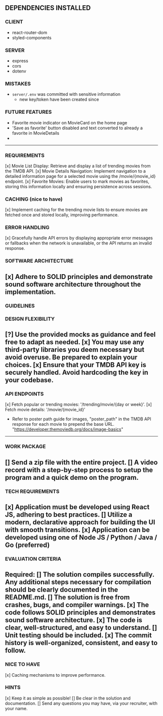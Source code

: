 ## DEPENDENCIES INSTALLED
### CLIENT
- react-router-dom
- styled-components
### SERVER
- express
- cors
- dotenv

### MISTAKES
- `server/.env` was committed with sensitive information
  - new key/token have been created since

### FUTURE FEATURES
- Favorite movie indicator on MovieCard on the home page
- 'Save as favorite' button disabled and text converted to already a favorite in MovieDetails
- 
-------------------------------------------------------------------------------------------
### REQUIREMENTS ###
[x] Movie List Display:
  Retrieve and display a list of trending movies from the TMDB API.
[x] Movie Details Navigation:
  Implement navigation to a detailed information page for a selected movie using the /movie/{movie_id} endpoint.
[x] Favorite Movies:
  Enable users to mark movies as favorites, storing this information
  locally and ensuring persistence across sessions.

### CACHING (nice to have) ###
[x] Implement caching for the trending movie lists to ensure movies are
fetched once and stored locally, improving performance.

### ERROR HANDLING ###
[x] Gracefully handle API errors by displaying appropriate error
messages or fallbacks when the network is unavailable, or the API returns an invalid response.

### SOFTWARE ARCHITECTURE ###
[x] Adhere to SOLID principles and demonstrate sound software
architecture throughout the implementation.
-------------------------------------------------------------------------
### GUIDELINES ###
### DESIGN FLEXIBILITY ###
[?] Use the provided mocks as guidance and feel free to adapt as
needed.
[x] You may use any third-party libraries you deem necessary but
avoid overuse. Be prepared to explain your choices.
[x] Ensure that your TMDB API key is securely handled. Avoid
hardcoding the key in your codebase.
-------------------------------------------------------------------------
### API ENDPOINTS ###
[x] Fetch popular or trending movies: '/trending/movie/{day or week}'.
[x] Fetch movie details: '/movie/{movie_id}'

* Refer to poster path guide for images, "poster_path" in the TMDB API response for each movie to prepend the base URL.
"https://developer.themoviedb.org/docs/image-basics"
-------------------------------------------------------------------------
### WORK PACKAGE ###
[] Send a zip file with the entire project.
[] A video record with a step-by-step process to setup the program and a quick demo on the program.
-------------------------------------------------------------------------
### TECH REQUIREMENTS ###
[x] Application must be developed using React JS, adhering to best practices.
[] Utilize a modern, declarative approach for building the UI with smooth transitions.
[x] Application can be developed using one of Node JS / Python / Java / Go (preferred)
-------------------------------------------------------------------------
### EVALUATION CRITERIA ###
Required:
[] The solution compiles successfully. Any additional steps necessary for compilation should be clearly documented in the README.md.
[] The solution is free from crashes, bugs, and compiler warnings.
[x] The code follows SOLID principles and demonstrates sound software architecture.
[x] The code is clear, well-structured, and easy to understand.
[] Unit testing should be included.
[x] The commit history is well-organized, consistent, and easy to follow.
-------------------------------------------------------------------------
### NICE TO HAVE ###
[x] Caching mechanisms to improve performance.

### HINTS ###
[x] Keep it as simple as possible!
[] Be clear in the solution and documentation.
[] Send any questions you may have, via your recruiter, with your name.